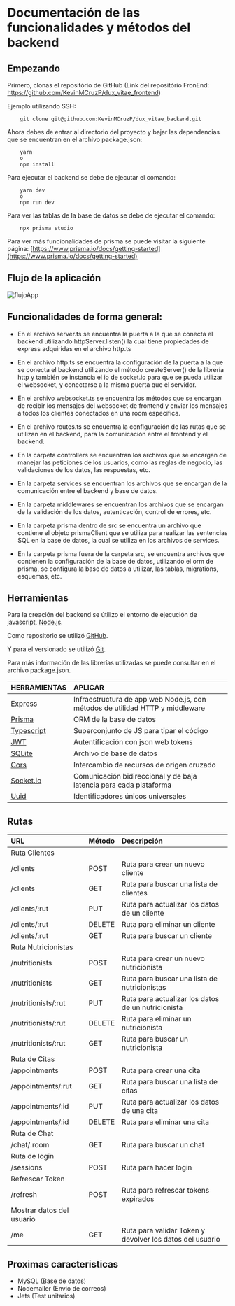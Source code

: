 # **Documentación de las funcionalidades y métodos del backend**

## **Empezando**

Primero, clonas el repositório de GitHub (Link del repositório FronEnd: https://github.com/KevinMCruzP/dux_vitae_frontend)

Ejemplo utilizando SSH:

```
    git clone git@github.com:KevinMCruzP/dux_vitae_backend.git
```

Ahora debes de entrar al directorio del proyecto y bajar las dependencias que se encuentran en el archivo package.json:

```
    yarn
    o
    npm install
```

Para ejecutar el backend se debe de ejecutar el comando:

```
    yarn dev
    o
    npm run dev
```

Para ver las tablas de la base de datos se debe de ejecutar el comando:

```
    npx prisma studio
```

Para ver más funcionalidades de prisma se puede visitar la siguiente página: [https://www.prisma.io/docs/getting-started](https://www.prisma.io/docs/getting-started)

## **Flujo de la aplicación**

![flujoApp](https://user-images.githubusercontent.com/72741197/174669547-7e717bf3-cdbd-4d56-bee8-996f03414702.png)

## **Funcionalidades de forma general:**

- En el archivo server.ts se encuentra la puerta a la que se conecta el backend utilizando httpServer.listen() la cual tiene propiedades de express adquiridas en el archivo http.ts

- En el archivo http.ts se encuentra la configuración de la puerta a la que se conecta el backend utilizando el método createServer() de la librería http y también se instancía el io de socket.io para que se pueda utilizar el websocket, y conectarse a la misma puerta que el servidor.

- En el archivo websocket.ts se encuentra los métodos que se encargan de recibir los mensajes del websocket de frontend y enviar los mensajes a todos los clientes conectados en una room específica.

- En el archivo routes.ts se encuentra la configuración de las rutas que se utilizan en el backend, para la comunicación entre el frontend y el backend.

- En la carpeta controllers se encuentran los archivos que se encargan de manejar las peticiones de los usuarios, como las reglas de negocio, las validaciones de los datos, las respuestas, etc.

- En la carpeta services se encuentran los archivos que se encargan de la comunicación entre el backend y base de datos.

- En la carpeta middlewares se encuentran los archivos que se encargan de la validación de los datos, autenticación, control de errores, etc.

- En la carpeta prisma dentro de src se encuentra un archivo que contiene el objeto prismaClient que se utiliza para realizar las sentencias SQL en la base de datos, la cual se utiliza en los archivos de services.

- En la carpeta prisma fuera de la carpeta src, se encuentra archivos que contienen la configuración de la base de datos, utilizando el orm de prisma, se configura la base de datos a utilizar, las tablas, migrations, esquemas, etc.

## **Herramientas**

Para la creación del backend se útilizo el entorno de ejecución de javascript, [Node.js](https://nodejs.org/en/).

Como repositorio se utilizó [GitHub](https://github.com/KevinMCruzP).

Y para el versionado se utilizó [Git](https://git-scm.com/).

Para más información de las librerías utilizadas se puede consultar en el archivo package.json.

| HERRAMIENTAS                                                                 | APLICAR                                                                       |
| :--------------------------------------------------------------------------- | :---------------------------------------------------------------------------- |
| [Express](https://expressjs.com/es/)                                         | Infraestructura de app web Node.js, con métodos de utilidad HTTP y middleware |
| [Prisma](https://www.prisma.io/docs/getting-started)                         | ORM de la base de datos                                                       |
| [Typescript](https://www.typescriptlang.org/docs/)                           | Superconjunto de JS para tipar el código                                      |
| [JWT](https://jwt.io/)                                                       | Autentificación con json web tokens                                           |
| [SQLite](https://www.prisma.io/docs/concepts/database-connectors/sqlite)     | Archivo de base de datos                                                      |
| [Cors](https://expressjs.com/en/resources/middleware/cors.html#installation) | Intercambio de recursos de origen cruzado                                     |
| [Socket.io](https://socket.io/docs/v4/)                                      | Comunicación bidireccional y de baja latencia para cada plataforma            |
| [Uuid](https://www.npmjs.com/package/uuid)                                   | Identificadores únicos universales                                            |

## **Rutas**

| URL                       | Método | Descripción                                              |
| :------------------------ | :----- | :------------------------------------------------------- |
| Ruta Clientes             |
| /clients                  | POST   | Ruta para crear un nuevo cliente                         |
| /clients                  | GET    | Ruta para buscar una lista de clientes                   |
| /clients/:rut             | PUT    | Ruta para actualizar los datos de un cliente             |
| /clients/:rut             | DELETE | Ruta para eliminar un cliente                            |
| /clients/:rut             | GET    | Ruta para buscar un cliente                              |
| Ruta Nutricionistas       |
| /nutritionists            | POST   | Ruta para crear un nuevo nutricionista                   |
| /nutritionists            | GET    | Ruta para buscar una lista de nutricionistas             |
| /nutritionists/:rut       | PUT    | Ruta para actualizar los datos de un nutricionista       |
| /nutritionists/:rut       | DELETE | Ruta para eliminar un nutricionista                      |
| /nutritionists/:rut       | GET    | Ruta para buscar un nutricionista                        |
| Ruta de Citas             |
| /appointments             | POST   | Ruta para crear una cita                                 |
| /appointments/:rut        | GET    | Ruta para buscar una lista de citas                      |
| /appointments/:id         | PUT    | Ruta para actualizar los datos de una cita               |
| /appointments/:id         | DELETE | Ruta para eliminar una cita                              |
| Ruta de Chat              |
| /chat/:room               | GET    | Ruta para buscar un chat                                 |
| Ruta de login             |
| /sessions                 | POST   | Ruta para hacer login                                    |
| Refrescar Token           |
| /refresh                  | POST   | Ruta para refrescar tokens expirados                     |
| Mostrar datos del usuario |
| /me                       | GET    | Ruta para validar Token y devolver los datos del usuario |

## **Proximas caracteristicas**

- MySQL (Base de datos)
- Nodemailer (Envio de correos)
- Jets (Test unitarios)
